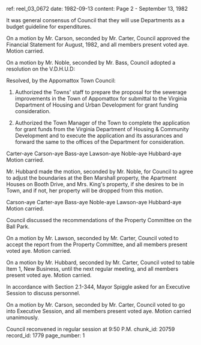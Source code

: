 ref: reel_03_0672
date: 1982-09-13
content: Page 2 - September 13, 1982

It was general consensus of Council that they will use Departments as a budget guideline for expenditures.

On a motion by Mr. Carson, seconded by Mr. Carter, Council approved the Financial Statement for August, 1982, and all members present voted aye. Motion carried.

On a motion by Mr. Noble, seconded by Mr. Bass, Council adopted a resolution on the V.D.H.U.D:

Resolved, by the Appomattox Town Council:

1. Authorized the Towns' staff to prepare the proposal for the sewerage improvements in the Town of Appomattox for submittal to the Virginia Department of Housing and Urban Development for grant funding consideration.

2. Authorized the Town Manager of the Town to complete the application for grant funds from the Virginia Department of Housing & Community Development and to execute the application and its assurances and forward the same to the offices of the Department for consideration.

Carter-aye Carson-aye Bass-aye Lawson-aye Noble-aye Hubbard-aye
Motion carried.

Mr. Hubbard made the motion, seconded by Mr. Noble, for Council to agree to adjust the boundaries at the Ben Marshall property, the Apartment Houses on Booth Drive, and Mrs. King's property, if she desires to be in Town, and if not, her property will be dropped from this motion.

Carson-aye Carter-aye Bass-aye Noble-aye Lawson-aye Hubbard-aye
Motion carried.

Council discussed the recommendations of the Property Committee on the Ball Park.

On a motion by Mr. Lawson, seconded by Mr. Carter, Council voted to accept the report from the Property Committee, and all members present voted aye. Motion carried.

On a motion by Mr. Hubbard, seconded by Mr. Carter, Council voted to table Item 1, New Business, until the next regular meeting, and all members present voted aye. Motion carried.

In accordance with Section 2.1-344, Mayor Spiggle asked for an Executive Session to discuss personnel.

On a motion by Mr. Carson, seconded by Mr. Carter, Council voted to go into Executive Session, and all members present voted aye. Motion carried unanimously.

Council reconvened in regular session at 9:50 P.M.
chunk_id: 20759
record_id: 1779
page_number: 1

